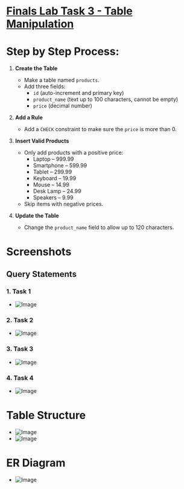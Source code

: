 # [Finals Lab Task 3 - Table Manipulation](https://github.com/user-attachments/files/19718544/Finals.Lab.Task.3.-.Ordona.docx)

# Step by Step Process:
1. **Create the Table**  
   - Make a table named `products`.  
   - Add three fields:  
     - `id` (auto-increment and primary key)  
     - `product_name` (text up to 100 characters, cannot be empty)  
     - `price` (decimal number)

2. **Add a Rule**  
   - Add a `CHECK` constraint to make sure the `price` is more than 0.

3. **Insert Valid Products**  
   - Only add products with a positive price:
     - Laptop – 999.99  
     - Smartphone – 599.99  
     - Tablet – 299.99  
     - Keyboard – 19.99  
     - Mouse – 14.99  
     - Desk Lamp – 24.99  
     - Speakers – 9.99  
   - Skip items with negative prices.

4. **Update the Table**  
   - Change the `product_name` field to allow up to 120 characters.

# Screenshots
## Query Statements
### 1. Task 1
- ![Image](https://github.com/user-attachments/assets/fb33f43b-e00c-48d0-b030-de90acbfa1ed)
### 2. Task 2
- ![Image](https://github.com/user-attachments/assets/2a9c27da-73ca-4aeb-b91e-a3a77ea504e8)
### 3. Task 3
- ![Image](https://github.com/user-attachments/assets/36083aeb-f842-4e70-ae1b-89df8564c7b9)
### 4. Task 4
- ![Image](https://github.com/user-attachments/assets/e203c87f-873f-496c-8239-896bfeec1fcb)

# Table Structure
- ![Image](https://github.com/user-attachments/assets/7b7ab675-46b7-41ab-88ae-08debb828a97)
- ![Image](https://github.com/user-attachments/assets/20712f94-ee0e-4f1b-9304-c61f4e40c2a6)

# ER Diagram
- ![Image](https://github.com/user-attachments/assets/9fda4b44-bd85-4c3a-b1c9-2cfeb7fbfd63)
